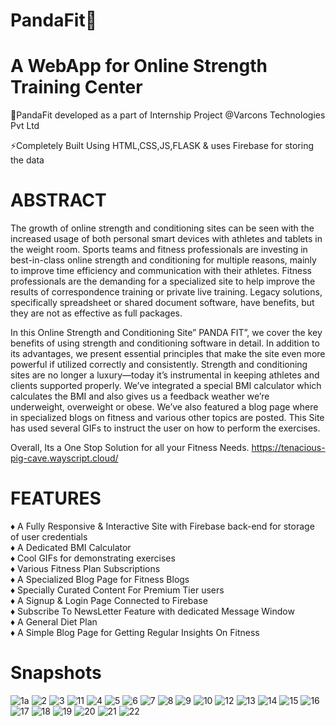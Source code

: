 # PandaFit🐼
# A WebApp for Online Strength Training Center
🐼PandaFit developed as a part of Internship Project @Varcons Technologies Pvt Ltd

⚡Completely Built Using HTML,CSS,JS,FLASK & uses Firebase for storing the data

# ABSTRACT
The growth of online strength and conditioning sites can be seen with the increased usage of both personal smart devices with athletes and tablets in the weight room. Sports teams and fitness professionals are investing in best-in-class online strength and conditioning for multiple reasons, mainly to improve time efficiency and communication with their athletes. Fitness professionals are the demanding for a specialized site to help improve the results of correspondence training or private live training. Legacy solutions, specifically spreadsheet or shared document software, have benefits, but they are not as effective as full packages.

In this Online Strength and Conditioning Site” PANDA FIT”, we cover the key benefits of using strength and conditioning software in detail. In addition to its advantages, we present essential principles that make the site even more powerful if utilized correctly and consistently. Strength and conditioning sites are no longer a luxury—today it’s instrumental in keeping athletes and clients supported properly. We’ve integrated a special BMI calculator which calculates the BMI and also gives us a feedback weather we’re underweight, overweight or obese. We’ve also featured a blog page where in specialized blogs on fitness and various other topics are posted.
This Site has used several GIFs to instruct the user on how to perform the exercises.


Overall, Its a One Stop Solution for all your Fitness Needs.
https://tenacious-pig-cave.wayscript.cloud/
# FEATURES
♦️ A Fully Responsive & Interactive Site with Firebase back-end for storage of user credentials                                                                             
♦️ A Dedicated BMI Calculator                                                                            
♦️ Cool GIFs for demonstrating exercises                                                                            
♦️ Various Fitness Plan Subscriptions                                                                            
♦️ A Specialized Blog Page for Fitness Blogs                                                                            
♦️ Specially Curated Content For Premium Tier users                                                                             
♦️ A Signup & Login Page Connected to Firebase                                                                            
♦️ Subscribe To NewsLetter Feature with dedicated Message Window                                                                            
♦️ A General Diet Plan                                                                            
♦️ A Simple Blog Page for Getting Regular Insights On Fitness  
 
 
 # Snapshots
  



![1a](https://user-images.githubusercontent.com/73129362/192104929-39875087-4ecc-465f-9eb9-a2148d55dbda.png)
![2](https://user-images.githubusercontent.com/73129362/192104602-3142d93e-7124-424d-b31a-32ee0ee16e41.png)
![3](https://user-images.githubusercontent.com/73129362/192104605-2a3e7652-7ddf-4a4b-adf3-673dd5ceaac7.png)
![11](https://user-images.githubusercontent.com/73129362/192104631-d4b0382c-968a-485f-af0e-598377eae857.png)
![4](https://user-images.githubusercontent.com/73129362/192104613-d7089435-01c9-4e56-9c53-7bc586c68108.png)
![5](https://user-images.githubusercontent.com/73129362/192104616-6c7c21f5-1cce-47db-bb49-8d44a287b525.png)
![6](https://user-images.githubusercontent.com/73129362/192104618-cb454647-2312-4020-b41d-2408562074dd.png)
![7](https://user-images.githubusercontent.com/73129362/192104619-60b5aa40-18ef-4a5f-b638-5962a786aa3c.png)
![8](https://user-images.githubusercontent.com/73129362/192104622-241f094a-994f-4ff7-b98b-59a3a08eb765.png)
![9](https://user-images.githubusercontent.com/73129362/192104624-3fcb4b2b-4bd2-4daf-8f53-a613c014a901.png)
![10](https://user-images.githubusercontent.com/73129362/192104627-a3711220-6e09-4cec-bbdc-ba3e8f6af444.png)
![12](https://user-images.githubusercontent.com/73129362/192104637-034b7178-6081-4463-b52a-6e1c24c99938.png)
![13](https://user-images.githubusercontent.com/73129362/192104586-dd311cc2-32f0-4b16-a035-af07028a1e49.png)
![14](https://user-images.githubusercontent.com/73129362/192104588-03d72269-27cb-4880-a987-9041005c2e22.png)
![15](https://user-images.githubusercontent.com/73129362/192104589-d70d2f1b-9c95-43b7-840f-1a945a89a449.png)
![16](https://user-images.githubusercontent.com/73129362/192104590-783b36d3-5a4b-426a-a5c8-529508f1d4fa.png)
![17](https://user-images.githubusercontent.com/73129362/192104591-e35651f7-f685-4413-814d-87e3933d817b.png)
![18](https://user-images.githubusercontent.com/73129362/192104593-7010605e-0865-440f-a786-3ac0b6173d8c.png)
![19](https://user-images.githubusercontent.com/73129362/192104596-fd14749e-82c5-47e8-8a01-ad3c60c0bafa.png)
![20](https://user-images.githubusercontent.com/73129362/192104597-663d9147-7605-4238-9a83-2b431fd22d4b.png)
![21](https://user-images.githubusercontent.com/73129362/192104599-7b8136e9-f827-42af-a8fa-8f4714015109.png)
![22](https://user-images.githubusercontent.com/73129362/192104600-1931da50-b082-4cba-b0de-883d88e101e3.png)
